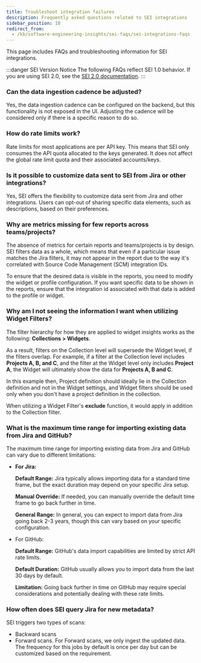 ```yaml
---
title: Troubleshoot integration failures
description: Frequently asked questions related to SEI integrations
sidebar_position: 10
redirect_from:
  - /kb/software-engineering-insights/sei-faqs/sei-integrations-faqs
---
```


This page includes FAQs and troubleshooting information for SEI integrations.

:::danger SEI Version Notice
The following FAQs reflect SEI 1.0 behavior. If you are using SEI 2.0, see the [SEI 2.0 documentation](/docs/category/sei-recommended/).
:::

### Can the data ingestion cadence be adjusted?

Yes, the data ingestion cadence can be configured on the backend, but this functionality is not exposed in the UI. Adjusting the cadence will be considered only if there is a specific reason to do so.

### How do rate limits work?

Rate limits for most applications are per API key. This means that SEI only consumes the API quota allocated to the keys generated. It does not affect the global rate limit quota and their associated accounts/keys.

### Is it possible to customize data sent to SEI from Jira or other integrations?

Yes, SEI offers the flexibility to customize data sent from Jira and other integrations. Users can opt-out of sharing specific data elements, such as descriptions, based on their preferences.

### Why are metrics missing for few reports across teams/projects?

The absence of metrics for certain reports and teams/projects is by design. SEI filters data as a whole, which means that even if a particular issue matches the Jira filters, it may not appear in the report due to the way it's correlated with Source Code Management (SCM) integration IDs.

To ensure that the desired data is visible in the reports, you need to modify the widget or profile configuration. If you want specific data to be shown in the reports, ensure that the integration id associated with that data is added to the profile or widget.

### Why am I not seeing the information I want when utilizing Widget Filters?

The filter hierarchy for how they are applied to widget insights works as the following:
**Collections > Widgets**.

As a result, filters on the Collection level will supersede the Widget level, if the filters overlap.  For example, if a filter at the Collection level includes **Projects A, B, and C**, and the filter at the  Widget level only includes **Project A**, the Widget will ultimately show the data for **Projects A, B and C**.

In this example then, Project definition should ideally lie in the Collection definition and not in the Widget settings, and Widget filters should be used only when you don't have a project definition in the collection.

When utilizing a Widget Filter's **exclude** function, it would apply in addition to the Collection filter. 

### What is the maximum time range for importing existing data from Jira and GitHub?

The maximum time range for importing existing data from Jira and GitHub can vary due to different limitations:

* **For Jira:**

    **Default Range:** Jira typically allows importing data for a standard time frame, but the exact duration may depend on your specific Jira setup.

    **Manual Override:** If needed, you can manually override the default time frame to go back further in time.

    **General Range:** In general, you can expect to import data from Jira going back 2-3 years, though this can vary based on your specific configuration.

* For GitHub:

    **Default Range:** GitHub's data import capabilities are limited by strict API rate limits.

    **Default Duration:** GitHub usually allows you to import data from the last 30 days by default.

    **Limitation:** Going back further in time on GitHub may require special considerations and potentially dealing with these rate limits.

### How often does SEI query Jira for new metadata?

SEI triggers two types of scans: 

* Backward scans
* Forward scans. For Forward scans, we only ingest the updated data. 
The frequency for this jobs by default is once per day but can be customized based on the requirement.